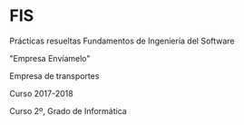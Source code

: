 # FIS

Prácticas resueltas Fundamentos de Ingeniería del Software

"Empresa Envíamelo"

Empresa de transportes

Curso 2017-2018

Curso 2º, Grado de Informática
